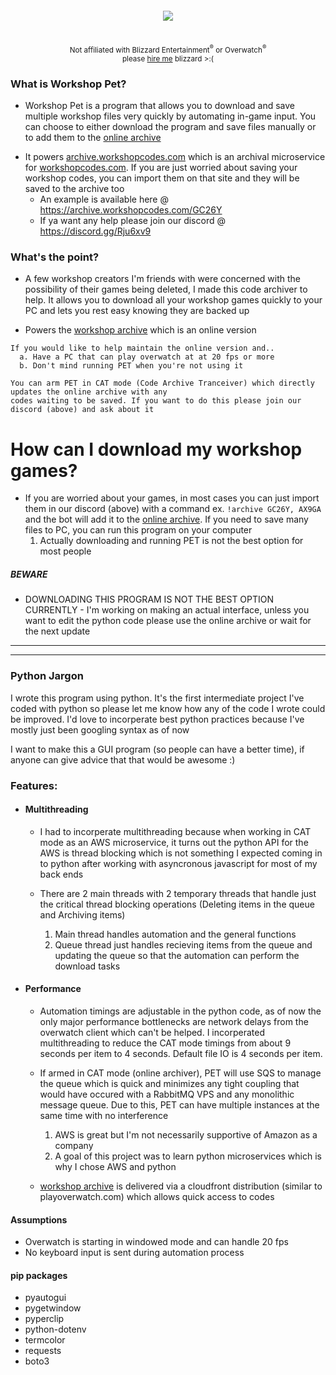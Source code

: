 

<div align="center" style="padding: 20px; text-align: center">
	<img src="https://archive.workshopcodes.com/jetpack-jumbo.png" />
</div>

<div align="center">
<br />
<small>Not affiliated with Blizzard Entertainment<sup>®</sup> or Overwatch<sup>®</sup></small>
<br />
<small>please <a target="_blank" href="https://www.linkedin.com/in/russell-sorin/">hire me</a> blizzard >:( </small>
</div>

### What is Workshop Pet?

- Workshop Pet is a program that allows you to download and save multiple workshop files very quickly by automating in-game input. You can choose to either download the program and save files manually or to add them to the [online archive](https://archive.workshopcodes.com/)

* It powers [archive.workshopcodes.com](http://archive.worshopcodes.com/) which is an archival microservice for [workshopcodes.com](https://workshopcodes.com/). If you are just worried about saving your workshop codes, you can import them on that site and they will be saved to the archive too
	* An example is available here @ https://archive.workshopcodes.com/GC26Y
	* If ya want any help please join our discord @  https://discord.gg/Rju6xv9

### What's the point?
* A few workshop creators I'm friends with were concerned with the possibility of their games being deleted, I made this code archiver to help. It allows you to download all your workshop games quickly to your PC and lets you rest easy knowing they are backed up

* Powers the [workshop archive](https://archive.workshopcodes.com/) which is an online version


```
If you would like to help maintain the online version and..
  a. Have a PC that can play overwatch at at 20 fps or more
  b. Don't mind running PET when you're not using it

You can arm PET in CAT mode (Code Archive Tranceiver) which directly updates the online archive with any
codes waiting to be saved. If you want to do this please join our discord (above) and ask about it
```

# How can I download my workshop games?

* If you are worried about your games, in most cases you can just import them in our discord (above) with a command ex. `!archive GC26Y, AX9GA` and the bot will add it to the [online archive](https://archive.workshopcodes.com/). If you need to save many files to PC, you can run this program on your computer
	1. Actually downloading and running PET is not the best option for most people


##### BEWARE
* DOWNLOADING THIS PROGRAM IS NOT THE BEST OPTION CURRENTLY - I'm working on making an actual interface, unless you want to edit the python code please use the online archive or wait for the next update




------------
------------


### Python Jargon

I wrote this program using python. It's the first intermediate project I've coded with python so please let me know how any of the code I wrote could be improved. I'd love to incorperate best python practices because I've mostly just been googling syntax as of now

I want to make this a GUI program (so people can have a better time), if anyone can give advice that that would be awesome :)

### Features:

* #### Multithreading

	* I had to incorperate multithreading because when working in CAT mode as an AWS microservice, it turns out the python API for the AWS is thread blocking which is not something I expected coming in to python after working with asyncronous javascript for most of my back ends
	
	* There are 2 main threads with 2 temporary threads that handle just the critical thread blocking operations (Deleting items in the queue and Archiving items)
		1. Main thread handles automation and the general functions
		2. Queue thread just handles recieving items from the queue and updating the queue so that the automation can perform the download tasks

* #### Performance

	* Automation timings are adjustable in the python code, as of now the only major performance bottlenecks are network delays from the overwatch client which can't be helped. I incorperated multithreading to reduce the CAT mode timings from about 9 seconds per item to 4 seconds. Default file IO is 4 seconds per item.

	* If armed in CAT mode (online archiver), PET will use SQS to manage the queue which is quick and minimizes any tight coupling that would have occured with a RabbitMQ VPS and any monolithic message queue. Due to this, PET can have multiple instances at the same time with no interference 
		1. AWS is great but I'm not necessarily supportive of Amazon as a company
		2. A goal of this project was to learn python microservices which is why I chose AWS and python
    
  * [workshop archive](https://archive.workshopcodes.com/) is delivered via a cloudfront distribution (similar to playoverwatch.com) which allows quick access to codes

#### Assumptions

* Overwatch is starting in windowed mode and can handle 20 fps
* No keyboard input is sent during automation process

#### pip packages

* pyautogui
* pygetwindow
* pyperclip
* python-dotenv
* termcolor
* requests
* boto3
